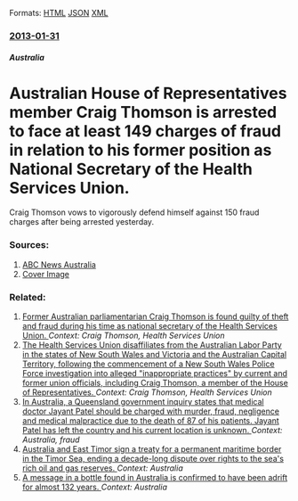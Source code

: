 
Formats: [HTML](/news/2013/01/31/australian-house-of-representatives-member-craig-thomson-is-arrested-to-face-at-least-149-charges-of-fraud-in-relation-to-his-former-positio.html)  [JSON](/news/2013/01/31/australian-house-of-representatives-member-craig-thomson-is-arrested-to-face-at-least-149-charges-of-fraud-in-relation-to-his-former-positio.json)  [XML](/news/2013/01/31/australian-house-of-representatives-member-craig-thomson-is-arrested-to-face-at-least-149-charges-of-fraud-in-relation-to-his-former-positio.xml)  

### [2013-01-31](/news/2013/01/31/index.md)

##### Australia
# Australian House of Representatives member Craig Thomson is arrested to face at least 149 charges of fraud in relation to his former position as National Secretary of the Health Services Union. 

Craig Thomson vows to vigorously defend himself against 150 fraud charges after being arrested yesterday.


### Sources:

1. [ABC News Australia](http://www.abc.net.au/news/2013-01-31/craig-thomson-arrested/4493722)
1. [Cover Image](http://www.abc.net.au/news/image/4494200-1x1-700x700.jpg)

### Related:

1. [Former Australian parliamentarian Craig Thomson is found guilty of theft and fraud during his time as national secretary of the Health Services Union. ](/news/2014/02/18/former-australian-parliamentarian-craig-thomson-is-found-guilty-of-theft-and-fraud-during-his-time-as-national-secretary-of-the-health-servi.md) _Context: Craig Thomson, Health Services Union_
2. [The Health Services Union disaffiliates from the Australian Labor Party in the states of New South Wales and Victoria and the Australian Capital Territory, following the commencement of a New South Wales Police Force investigation into alleged "inappropriate practices" by current and former union officials, including Craig Thomson, a member of the House of Representatives. ](/news/2011/09/16/the-health-services-union-disaffiliates-from-the-australian-labor-party-in-the-states-of-new-south-wales-and-victoria-and-the-australian-cap.md) _Context: Craig Thomson, Health Services Union_
3. [ In Australia, a Queensland government inquiry states that medical doctor Jayant Patel should be charged with murder, fraud, negligence and medical malpractice due to the death of 87 of his patients. Jayant Patel has left the country and his current location is unknown. ](/news/2005/06/10/in-australia-a-queensland-government-inquiry-states-that-medical-doctor-jayant-patel-should-be-charged-with-murder-fraud-negligence-and.md) _Context: Australia, fraud_
4. [Australia and East Timor sign a treaty for a permanent maritime border in the Timor Sea, ending a decade-long dispute over rights to the sea's rich oil and gas reserves. ](/news/2018/03/7/australia-and-east-timor-sign-a-treaty-for-a-permanent-maritime-border-in-the-timor-sea-ending-a-decade-long-dispute-over-rights-to-the-sea.md) _Context: Australia_
5. [A message in a bottle found in Australia is confirmed to have been adrift for almost 132 years. ](/news/2018/03/7/a-message-in-a-bottle-found-in-australia-is-confirmed-to-have-been-adrift-for-almost-132-years.md) _Context: Australia_
